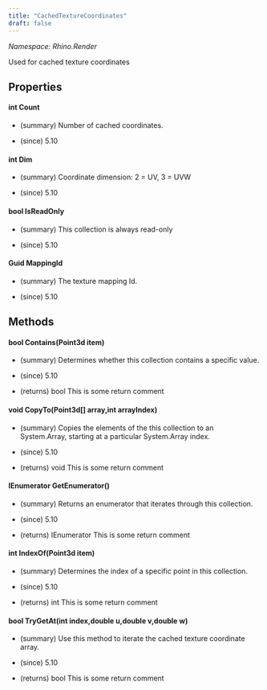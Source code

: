 ```yaml
---
title: "CachedTextureCoordinates"
draft: false
---
```


*Namespace: Rhino.Render*

   Used for cached texture coordinates
   
## Properties
#### int Count
- (summary) 
     Number of cached coordinates.
     
- (since) 5.10
#### int Dim
- (summary) 
     Coordinate dimension: 2 = UV, 3 = UVW
     
- (since) 5.10
#### bool IsReadOnly
- (summary) 
     This collection is always read-only
     
- (since) 5.10
#### Guid MappingId
- (summary) 
     The texture mapping Id.
     
- (since) 5.10
## Methods
#### bool Contains(Point3d item)
- (summary) 
     Determines whether this collection contains a specific value.
     
- (since) 5.10
- (returns) bool This is some return comment
#### void CopyTo(Point3d[] array,int arrayIndex)
- (summary) 
     Copies the elements of the this collection to an System.Array,
     starting at a particular System.Array index.
     
- (since) 5.10
- (returns) void This is some return comment
#### IEnumerator<Point3d> GetEnumerator()
- (summary) 
     Returns an enumerator that iterates through this collection.
     
- (since) 5.10
- (returns) IEnumerator<Point3d> This is some return comment
#### int IndexOf(Point3d item)
- (summary) 
     Determines the index of a specific point in this collection.
     
- (since) 5.10
- (returns) int This is some return comment
#### bool TryGetAt(int index,double u,double v,double w)
- (summary) 
     Use this method to iterate the cached texture coordinate array.
     
- (since) 5.10
- (returns) bool This is some return comment
